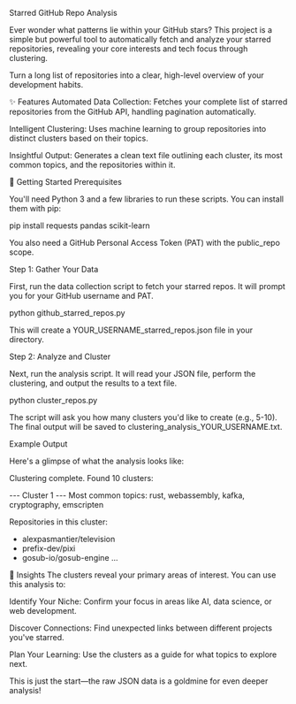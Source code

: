 Starred GitHub Repo Analysis

Ever wonder what patterns lie within your GitHub stars? This project is a simple but powerful tool to automatically fetch and analyze your starred repositories, revealing your core interests and tech focus through clustering.

Turn a long list of repositories into a clear, high-level overview of your development habits.

✨ Features
Automated Data Collection: Fetches your complete list of starred repositories from the GitHub API, handling pagination automatically.

Intelligent Clustering: Uses machine learning to group repositories into distinct clusters based on their topics.

Insightful Output: Generates a clean text file outlining each cluster, its most common topics, and the repositories within it.

🚀 Getting Started
Prerequisites

You'll need Python 3 and a few libraries to run these scripts. You can install them with pip:

pip install requests pandas scikit-learn

You also need a GitHub Personal Access Token (PAT) with the public_repo scope.

Step 1: Gather Your Data

First, run the data collection script to fetch your starred repos. It will prompt you for your GitHub username and PAT.

python github_starred_repos.py

This will create a YOUR_USERNAME_starred_repos.json file in your directory.

Step 2: Analyze and Cluster

Next, run the analysis script. It will read your JSON file, perform the clustering, and output the results to a text file.

python cluster_repos.py

The script will ask you how many clusters you'd like to create (e.g., 5-10). The final output will be saved to clustering_analysis_YOUR_USERNAME.txt.

Example Output

Here's a glimpse of what the analysis looks like:

Clustering complete. Found 10 clusters:

--- Cluster 1 ---
Most common topics:
  rust, webassembly, kafka, cryptography, emscripten

Repositories in this cluster:
  - alexpasmantier/television
  - prefix-dev/pixi
  - gosub-io/gosub-engine
  ...

🧠 Insights
The clusters reveal your primary areas of interest. You can use this analysis to:

Identify Your Niche: Confirm your focus in areas like AI, data science, or web development.

Discover Connections: Find unexpected links between different projects you've starred.

Plan Your Learning: Use the clusters as a guide for what topics to explore next.

This is just the start—the raw JSON data is a goldmine for even deeper analysis!
